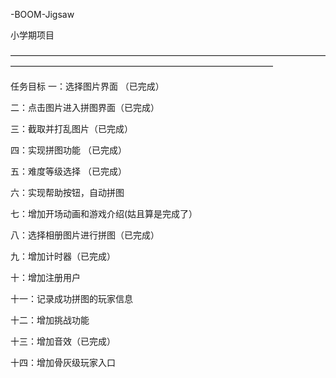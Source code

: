 -BOOM-Jigsaw

小学期项目

——————————————————————————————————————————————————————————————————

任务目标 一：选择图片界面 （已完成）

二：点击图片进入拼图界面（已完成）

三：截取并打乱图片（已完成）

四：实现拼图功能 （已完成）

五：难度等级选择 （已完成）

六：实现帮助按钮，自动拼图

七：增加开场动画和游戏介绍(姑且算是完成了）

八：选择相册图片进行拼图（已完成）

九：增加计时器（已完成）

十：增加注册用户

十一：记录成功拼图的玩家信息

十二：增加挑战功能

十三：增加音效（已完成）

十四：增加骨灰级玩家入口